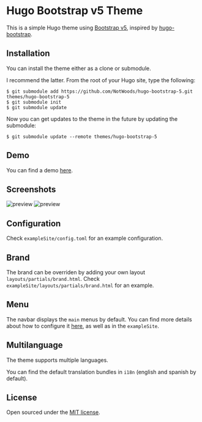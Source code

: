 # Hugo Bootstrap v5 Theme

This is a simple Hugo theme using [Bootstrap v5](https://getbootstrap.com/), inspired by [hugo-bootstrap](https://github.com/Xzya/hugo-bootstrap).

## Installation

You can install the theme either as a clone or submodule.

I recommend the latter. From the root of your Hugo site, type the following:

```shell
$ git submodule add https://github.com/NotWoods/hugo-bootstrap-5.git themes/hugo-bootstrap-5
$ git submodule init
$ git submodule update
```

Now you can get updates to the theme in the future by updating the submodule:

```
$ git submodule update --remote themes/hugo-bootstrap-5
```

## Demo

You can find a demo [here](https://themes.gohugo.io/theme/hugo-bootstrap-5/).

## Screenshots

![preview](https://raw.githubusercontent.com/NotWoods/hugo-bootstrap-5/master/images/screenshot.png)
![preview](https://raw.githubusercontent.com/NotWoods/hugo-bootstrap-5/master/images/screenshot2.png)

## Configuration

Check `exampleSite/config.toml` for an example configuration.

## Brand

The brand can be overriden by adding your own layout `layouts/partials/brand.html`. Check `exampleSite/layouts/partials/brand.html` for an example.

## Menu

The navbar displays the `main` menus by default. You can find more details about how to configure it [here](https://gohugo.io/templates/menu-templates/), as well as in the `exampleSite`.

## Multilanguage

The theme supports multiple languages.

You can find the default translation bundles in `i18n` (english and spanish by default).

## License

Open sourced under the [MIT license](./LICENSE.md).
